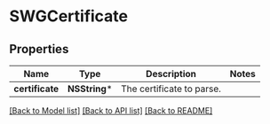 # SWGCertificate

## Properties
Name | Type | Description | Notes
------------ | ------------- | ------------- | -------------
**certificate** | **NSString*** | The certificate to parse. | 

[[Back to Model list]](../README.md#documentation-for-models) [[Back to API list]](../README.md#documentation-for-api-endpoints) [[Back to README]](../README.md)


